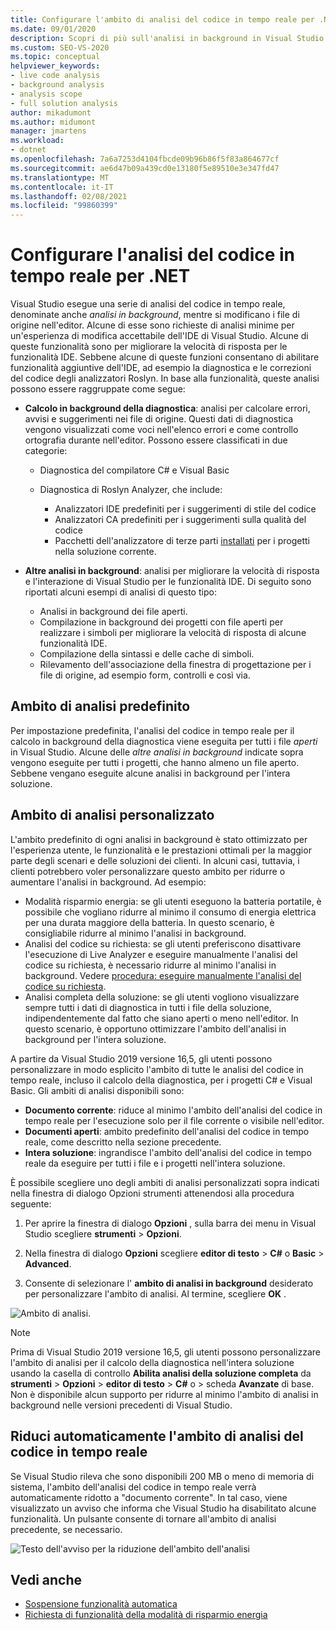 ```yaml
---
title: Configurare l'ambito di analisi del codice in tempo reale per .NET
ms.date: 09/01/2020
description: Scopri di più sull'analisi in background in Visual Studio. Vedere come limitare l'analisi al documento visibile, a tutti i documenti aperti o a tutti i file e progetti.
ms.custom: SEO-VS-2020
ms.topic: conceptual
helpviewer_keywords:
- live code analysis
- background analysis
- analysis scope
- full solution analysis
author: mikadumont
ms.author: midumont
manager: jmartens
ms.workload:
- dotnet
ms.openlocfilehash: 7a6a7253d4104fbcde09b96b86f5f83a864677cf
ms.sourcegitcommit: ae6d47b09a439cd0e13180f5e89510e3e347fd47
ms.translationtype: MT
ms.contentlocale: it-IT
ms.lasthandoff: 02/08/2021
ms.locfileid: "99860399"
---
```

# <a name="configure-live-code-analysis-for-net"></a>Configurare l'analisi del codice in tempo reale per .NET

Visual Studio esegue una serie di analisi del codice in tempo reale, denominate anche *analisi in background*, mentre si modificano i file di origine nell'editor. Alcune di esse sono richieste di analisi minime per un'esperienza di modifica accettabile dell'IDE di Visual Studio. Alcune di queste funzionalità sono per migliorare la velocità di risposta per le funzionalità IDE. Sebbene alcune di queste funzioni consentano di abilitare funzionalità aggiuntive dell'IDE, ad esempio la diagnostica e le correzioni del codice degli analizzatori Roslyn. In base alla funzionalità, queste analisi possono essere raggruppate come segue:

- **Calcolo in background della diagnostica**: analisi per calcolare errori, avvisi e suggerimenti nei file di origine. Questi dati di diagnostica vengono visualizzati come voci nell'elenco errori e come controllo ortografia durante nell'editor. Possono essere classificati in due categorie:
  - Diagnostica del compilatore C# e Visual Basic
  - Diagnostica di Roslyn Analyzer, che include:

    - Analizzatori IDE predefiniti per i suggerimenti di stile del codice
    - Analizzatori CA predefiniti per i suggerimenti sulla qualità del codice
    - Pacchetti dell'analizzatore di terze parti [installati](./install-roslyn-analyzers.md) per i progetti nella soluzione corrente.

- **Altre analisi in background**: analisi per migliorare la velocità di risposta e l'interazione di Visual Studio per le funzionalità IDE. Di seguito sono riportati alcuni esempi di analisi di questo tipo:
  - Analisi in background dei file aperti.
  - Compilazione in background dei progetti con file aperti per realizzare i simboli per migliorare la velocità di risposta di alcune funzionalità IDE.
  - Compilazione della sintassi e delle cache di simboli.
  - Rilevamento dell'associazione della finestra di progettazione per i file di origine, ad esempio form, controlli e così via.

## <a name="default-analysis-scope"></a>Ambito di analisi predefinito

Per impostazione predefinita, l'analisi del codice in tempo reale per il calcolo in background della diagnostica viene eseguita per tutti i file _aperti_ in Visual Studio. Alcune delle _altre analisi in background_ indicate sopra vengono eseguite per tutti i progetti, che hanno almeno un file aperto. Sebbene vengano eseguite alcune analisi in background per l'intera soluzione.

## <a name="custom-analysis-scope"></a>Ambito di analisi personalizzato

L'ambito predefinito di ogni analisi in background è stato ottimizzato per l'esperienza utente, le funzionalità e le prestazioni ottimali per la maggior parte degli scenari e delle soluzioni dei clienti. In alcuni casi, tuttavia, i clienti potrebbero voler personalizzare questo ambito per ridurre o aumentare l'analisi in background. Ad esempio:

- Modalità risparmio energia: se gli utenti eseguono la batteria portatile, è possibile che vogliano ridurre al minimo il consumo di energia elettrica per una durata maggiore della batteria. In questo scenario, è consigliabile ridurre al minimo l'analisi in background.
- Analisi del codice su richiesta: se gli utenti preferiscono disattivare l'esecuzione di Live Analyzer e eseguire manualmente l'analisi del codice su richiesta, è necessario ridurre al minimo l'analisi in background. Vedere [procedura: eseguire manualmente l'analisi del codice su richiesta](./how-to-run-code-analysis-manually-for-managed-code.md).
- Analisi completa della soluzione: se gli utenti vogliono visualizzare sempre tutti i dati di diagnostica in tutti i file della soluzione, indipendentemente dal fatto che siano aperti o meno nell'editor. In questo scenario, è opportuno ottimizzare l'ambito dell'analisi in background per l'intera soluzione.

A partire da Visual Studio 2019 versione 16,5, gli utenti possono personalizzare in modo esplicito l'ambito di tutte le analisi del codice in tempo reale, incluso il calcolo della diagnostica, per i progetti C# e Visual Basic. Gli ambiti di analisi disponibili sono:

- **Documento corrente**: riduce al minimo l'ambito dell'analisi del codice in tempo reale per l'esecuzione solo per il file corrente o visibile nell'editor.
- **Documenti aperti**: ambito predefinito dell'analisi del codice in tempo reale, come descritto nella sezione precedente.
- **Intera soluzione**: ingrandisce l'ambito dell'analisi del codice in tempo reale da eseguire per tutti i file e i progetti nell'intera soluzione.

È possibile scegliere uno degli ambiti di analisi personalizzati sopra indicati nella finestra di dialogo Opzioni strumenti attenendosi alla procedura seguente:

1. Per aprire la finestra di dialogo **Opzioni** , sulla barra dei menu in Visual Studio scegliere **strumenti**  >  **Opzioni**.

2. Nella finestra di dialogo **Opzioni** scegliere **editor di testo**  >  **C#** o **Basic**  >  **Advanced**.

3. Consente di selezionare l' **ambito di analisi in background** desiderato per personalizzare l'ambito di analisi. Al termine, scegliere **OK** .

![Ambito di analisi.](./media/background-analysis-scope.png)

> [!NOTE]
> Prima di Visual Studio 2019 versione 16,5, gli utenti possono personalizzare l'ambito di analisi per il calcolo della diagnostica nell'intera soluzione usando la casella di controllo **Abilita analisi della soluzione completa** da **strumenti**  >  **Opzioni**  >  **editor di testo**  >  **C#** o   >  scheda **Avanzate** di base. Non è disponibile alcun supporto per ridurre al minimo l'ambito di analisi in background nelle versioni precedenti di Visual Studio.

## <a name="automatically-minimize-live-code-analysis-scope"></a>Riduci automaticamente l'ambito di analisi del codice in tempo reale

Se Visual Studio rileva che sono disponibili 200 MB o meno di memoria di sistema, l'ambito dell'analisi del codice in tempo reale verrà automaticamente ridotto a "documento corrente". In tal caso, viene visualizzato un avviso che informa che Visual Studio ha disabilitato alcune funzionalità. Un pulsante consente di tornare all'ambito di analisi precedente, se necessario.

![Testo dell'avviso per la riduzione dell'ambito dell'analisi](./media/fsa_alert.png)

## <a name="see-also"></a>Vedi anche

- [Sospensione funzionalità automatica](./automatic-feature-suspension.md)
- [Richiesta di funzionalità della modalità di risparmio energia](https://github.com/dotnet/roslyn/issues/38429)
